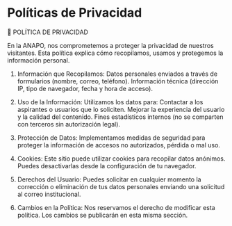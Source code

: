 # Políticas de Privacidad

🔐 POLÍTICA DE PRIVACIDAD

En la ANAPO, nos comprometemos a proteger la privacidad de nuestros visitantes. Esta política explica cómo recopilamos, usamos y protegemos la información personal.

1. Información que Recopilamos:
Datos personales enviados a través de formularios (nombre, correo, teléfono).
Información técnica (dirección IP, tipo de navegador, fecha y hora de acceso).

2. Uso de la Información:
Utilizamos los datos para:
Contactar a los aspirantes o usuarios que lo soliciten.
Mejorar la experiencia del usuario y la calidad del contenido.
Fines estadísticos internos (no se comparten con terceros sin autorización legal).

3. Protección de Datos:
Implementamos medidas de seguridad para proteger la información de accesos no autorizados, pérdida o mal uso.

4. Cookies:
Este sitio puede utilizar cookies para recopilar datos anónimos. Puedes desactivarlas desde la configuración de tu navegador.

5. Derechos del Usuario:
Puedes solicitar en cualquier momento la corrección o eliminación de tus datos personales enviando una solicitud al correo institucional.

6. Cambios en la Política:
Nos reservamos el derecho de modificar esta política. Los cambios se publicarán en esta misma sección.
